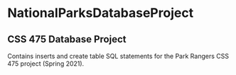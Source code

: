 # NationalParksDatabaseProject
## CSS 475 Database Project

Contains inserts and create table SQL statements for the Park Rangers CSS 475 project (Spring 2021).
